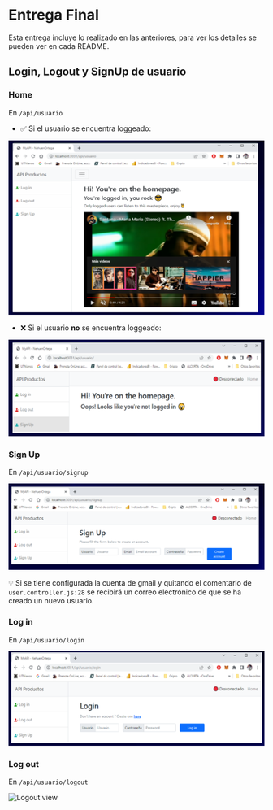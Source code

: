 # Entrega Final

Esta entrega incluye lo realizado en las anteriores, para ver los detalles se pueden ver en cada README.

## Login, Logout y SignUp de usuario

### Home

En `/api/usuario`

- ✅ Si el usuario se encuentra loggeado:

<img src="../Entrega_25/imagesReadme/homeLogged.png" alt="Home with logged user"/>

- ❌ Si el usuario **no** se encuentra loggeado:

<img src="../Entrega_25/imagesReadme/homeNotLogged.png" alt="Home with unlogged user"/>

### Sign Up

En `/api/usuario/signup`

<img src="../Entrega_25/imagesReadme/signUpView.png" alt="Sign up view"/>

💡 Si se tiene configurada la cuenta de gmail y quitando el comentario de `user.controller.js:28` se recibirá un correo electrónico de que se ha creado un nuevo usuario.

### Log in

En `/api/usuario/login`

<img src="../Entrega_25/imagesReadme/loginView.png" alt="Login view"/>

### Log out

En `/api/usuario/logout`

<img src="../Entrega-25/imagesReadme/logoutView.png" alt="Logout view"/>
